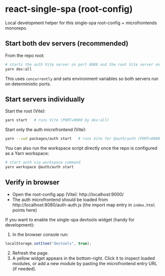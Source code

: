 # react-single-spa (root-config)

Local development helper for this single-spa root-config + microfrontends monorepo.

## Start both dev servers (recommended)

From the repo root:

```bash
# starts the auth Vite server on port 8080 and the root Vite server on port 9000
yarn dev:all
```

This uses `concurrently` and sets environment variables so both servers run on deterministic ports.

## Start servers individually

Start the root (Vite):

```bash
yarn start   # runs Vite (PORT=9000 by dev:all)
```

Start only the auth microfrontend (Vite):

```bash
yarn --cwd packages/auth start   # runs Vite for @auth/auth (PORT=8080 by dev:all)
```

You can also run the workspace script directly once the repo is configured as a Yarn workspace:

```bash
# start auth via workspace command
yarn workspace @auth/auth start
```

## Verify in browser

- Open the root-config app (Vite): http://localhost:9000/
- The auth microfrontend should be loaded from http://localhost:8080/auth-auth.js (the import map entry in `index.html` points here)

If you want to enable the single-spa devtools widget (handy for development):

1. In the browser console run:

```js
localStorage.setItem("devtools", true);
```

2. Refresh the page.
3. A yellow widget appears in the bottom-right. Click it to inspect loaded modules, or add a new module by pasting the microfrontend entry URL (if needed).
